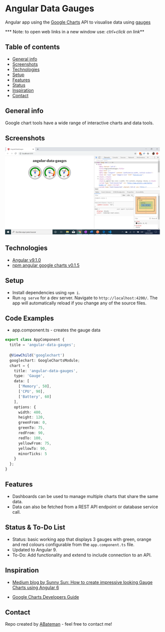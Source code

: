 # Angular Data Gauges

Angular app using the [Google Charts](https://google-developers.appspot.com/chart/) API to visualise data using [gauges](https://google-developers.appspot.com/chart/interactive/docs/gallery/gauge)

*** Note: to open web links in a new window use: _ctrl+click on link_**

## Table of contents

* [General info](#general-info)
* [Screenshots](#screenshots)
* [Technologies](#technologies)
* [Setup](#setup)
* [Features](#features)
* [Status](#status)
* [Inspiration](#inspiration)
* [Contact](#contact)

## General info

Google chart tools have a wide range of interactive charts and data tools.

## Screenshots

![Example screenshot](./img/gauges.png)

## Technologies

* [Angular v9.1.0](https://angular.io/)
* [npm angular google charts v0.1.5](https://www.npmjs.com/package/angular-google-charts)

## Setup

* Install dependencies using `npm i`.
* Run `ng serve` for a dev server. Navigate to `http://localhost:4200/`. The app will automatically reload if you change any of the source files.

## Code Examples

* app.component.ts - creates the gauge data

```typescript
export class AppComponent {
  title = 'angular-data-gauges';

  @ViewChild('googlechart')
  googlechart: GoogleChartsModule;
  chart = {
    title: 'angular-data-gauges',
    type: 'Gauge',
    data: [
      ['Memory', 50],
      ['CPU', 90],
      ['Battery', 60]
    ],
    options: {
      width: 400,
      height: 120,
      greenFrom: 0,
      greenTo: 75,
      redFrom: 90,
      redTo: 100,
      yellowFrom: 75,
      yellowTo: 90,
      minorTicks: 5
    }
  };
}
```

## Features

* Dashboards can be used to manage multiple charts that share the same data.
* Data can also be fetched from a REST API endpoint or database service call.

## Status & To-Do List

* Status: basic working app that displays 3 gauges with green, orange and red colours configurable from the `app.component.ts` file.
* Updated to Angular 9.
* To-Do: Add functionality and extend to include connection to an API.

## Inspiration

* [Medium blog by Sunny Sun: How to create impressive looking Gauge Charts using Angular 6](https://medium.com/@sunnysun_5694/how-to-create-impressive-looking-gauge-charts-using-angular-6-8f91dfd6fc5c)

* [Google Charts Developers Guide](https://developers.google.com/chart/interactive/docs/gallery/controls)

## Contact

Repo created by [ABateman](https://www.andrewbateman.org) - feel free to contact me!
